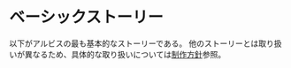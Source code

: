 # ベーシックストーリー
以下がアルビスの最も基本的なストーリーである。
他のストーリーとは取り扱いが異なるため、具体的な取り扱いについては[制作方針](../../../Alubis-policy/README.md)参照。
